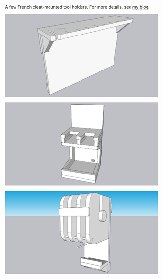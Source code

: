 A few French cleat-mounted tool holders. For more details, see [my
blog](https://write.as/barnaminkatgmail-com/wall-mounted-tool-holders).

![](Clamp_Rack.png)

![](Drill-Driver-Sharpener_Holder.png)

![](Sandpaper_roll_dispenser.png)



